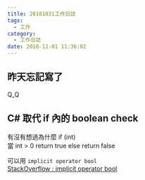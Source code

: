 ```yaml
---
title: 20181031工作日誌
tags:
  - 工作
category:
  - 工作日誌
date: 2018-11-01 11:36:02
---
```

## 昨天忘記寫了 ##

Q_Q

## C# 取代 if 內的 boolean check ##

有沒有想過為什麼 if (int)  
當 int > 0 return true else return false  

可以用 `implicit operator bool`  
[StackOverflow : implicit operator bool](https://stackoverflow.com/questions/21485644/implicit-bool-and-operator-override-handle-if-statements-correctly)  
